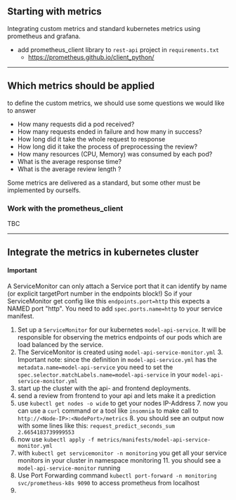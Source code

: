 ## Starting with metrics

Integrating custom metrics and standard kubernetes metrics using prometheus and grafana.

- add prometheus_client library to `rest-api` project in `requirements.txt`
    - https://prometheus.github.io/client_python/

---

## Which metrics should be applied

to define the custom metrics, we should use some questions we would like to answer

- How many requests did a pod received?
- How many requests ended in failure and how many in success?
- How long did it take the whole request to response
- How long did it take the process of preprocessing the review?
- How many resources (CPU, Memory) was consumed by each pod?
- What is the average response time?
- What is the average review length ?

Some metrics are delivered as a standard, but some other must be implemented by ourselfs.

### Work with the prometheus_client

TBC

----

## Integrate the metrics in kubernetes cluster

#### Important

A ServiceMonitor can only attach a Service port that it can identify by name (or explicit targetPort number in the
endpoints block!)
So if your ServiceMonitor get config like this `endpoints.port=http` this expects a NAMED port "http".
You need to add `spec.ports.name=http` to your service manifest.

1. Set up a `ServiceMonitor` for our kubernetes `model-api-service`. It will be responsible for observing the metrics
   endpoints of our pods which are load balanced by the service.
2. The ServiceMonitor is created using `model-api-service-monitor.yml`
    3. Important note: since the definition in `model-api-service.yml` has the `metadata.name=model-api-service` you
       need to set the `spec.selector.matchLabels.name=model-api-service` in your `model-api-service-monitor.yml`
4. start up the cluster with the api- and frontend deployments.
5. send a review from frontend to your api and lets make it a prediction
6. use `kubectl get nodes -o wide` to get your nodes IP-Address
    7. now you can use a `curl` command or a tool like `insomnia` to make call to `http://<Node-IP>:<NodePort>/metrics`
    8. you should see an output now with some lines like this: `request_predict_seconds_sum 2.6654183739999553`
9. now use `kubectl apply -f metrics/manifests/model-api-service-monitor.yml`
10. with `kubectl get servicemonitor -n monitoring` you get all your service monitors in your cluster in namespace
    monitoring
    11. you should see a `model-api-service-monitor` running
12. Use Port Forwarding command `kubectl port-forward -n monitoring svc/prometheus-k8s 9090` to access
    prometheus from localhost
13. 
